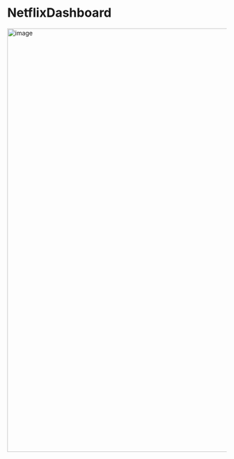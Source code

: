 # NetflixDashboard
<img width="973" alt="image" src="https://github.com/user-attachments/assets/ace303c3-c07c-482f-ae3b-bd7ba8ed3198" />
